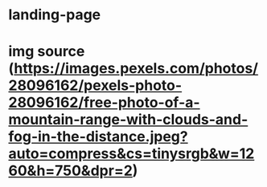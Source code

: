 # landing-page

# img source (https://images.pexels.com/photos/28096162/pexels-photo-28096162/free-photo-of-a-mountain-range-with-clouds-and-fog-in-the-distance.jpeg?auto=compress&cs=tinysrgb&w=1260&h=750&dpr=2)